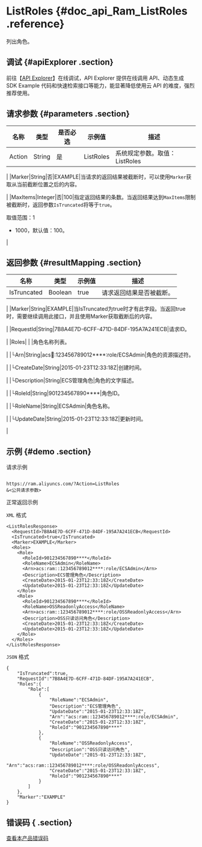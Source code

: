 # ListRoles {#doc_api_Ram_ListRoles .reference}

列出角色。

## 调试 {#apiExplorer .section}

前往【[API Explorer](https://api.aliyun.com/#product=Ram&api=ListRoles)】在线调试，API Explorer 提供在线调用 API、动态生成 SDK Example 代码和快速检索接口等能力，能显著降低使用云 API 的难度，强烈推荐使用。

## 请求参数 {#parameters .section}

|名称|类型|是否必选|示例值|描述|
|--|--|----|---|--|
|Action|String|是|ListRoles|系统规定参数。取值：ListRoles

 |
|Marker|String|否|EXAMPLE|当请求的返回结果被截断时，可以使用`Marker`获取从当前截断位置之后的内容。

 |
|MaxItems|Integer|否|100|指定返回结果的条数。当返回结果达到`MaxItems`限制被截断时，返回参数`IsTruncated`将等于`true`。

 取值范围：1

 -   1000，默认值：100。

 |

## 返回参数 {#resultMapping .section}

|名称|类型|示例值|描述|
|--|--|---|--|
|IsTruncated|Boolean|true|请求返回结果是否被截断。

 |
|Marker|String|EXAMPLE|当IsTruncated为true时才有此字段。当返回true时，需要继续调用此接口，并且使用Marker获取截断后的内容。

 |
|RequestId|String|7B8A4E7D-6CFF-471D-84DF-195A7A241ECB|请求ID。

 |
|Roles| | |角色名称列表。

 |
|└Arn|String|acs:ram::123456789012\*\*\*\*:role/ECSAdmin|角色的资源描述符。

 |
|└CreateDate|String|2015-01-23T12:33:18Z|创建时间。

 |
|└Description|String|ECS管理角色|角色的文字描述。

 |
|└RoleId|String|901234567890\*\*\*\*|角色ID。

 |
|└RoleName|String|ECSAdmin|角色名称。

 |
|└UpdateDate|String|2015-01-23T12:33:18Z|更新时间。

 |

## 示例 {#demo .section}

请求示例

``` {#request_demo}

https://ram.aliyuncs.com/?Action=ListRoles
&<公共请求参数>

```

正常返回示例

`XML` 格式

``` {#xml_return_success_demo}
<ListRolesResponse>
  <RequestId>7B8A4E7D-6CFF-471D-84DF-195A7A241ECB</RequestId>
  <IsTruncated>true</IsTruncated>
  <Marker>EXAMPLE</Marker>
  <Roles>
    <Role>
      <RoleId>901234567890****</RoleId>
      <RoleName>ECSAdmin</RoleName>
      <Arn>acs:ram::123456789012****:role/ECSAdmin</Arn>
      <Description>ECS管理角色</Description>
      <CreateDate>2015-01-23T12:33:18Z</CreateDate>
      <UpdateDate>2015-01-23T12:33:18Z</UpdateDate>
    </Role>
    <Role>
      <RoleId>901234567890****</RoleId>
      <RoleName>OSSReadonlyAccess</RoleName>
      <Arn>acs:ram::123456789012****:role/OSSReadonlyAccess</Arn>
      <Description>OSS只读访问角色</Description>
      <CreateDate>2015-01-23T12:33:18Z</CreateDate>
      <UpdateDate>2015-01-23T12:33:18Z</UpdateDate>
    </Role>
  </Roles>
</ListRolesResponse>

```

`JSON` 格式

``` {#json_return_success_demo}
{
	"IsTruncated":true,
	"RequestId":"7B8A4E7D-6CFF-471D-84DF-195A7A241ECB",
	"Roles":{
		"Role":[
			{
				"RoleName":"ECSAdmin",
				"Description":"ECS管理角色",
				"UpdateDate":"2015-01-23T12:33:18Z",
				"Arn":"acs:ram::123456789012****:role/ECSAdmin",
				"CreateDate":"2015-01-23T12:33:18Z",
				"RoleId":"901234567890****"
			},
			{
				"RoleName":"OSSReadonlyAccess",
				"Description":"OSS只读访问角色",
				"UpdateDate":"2015-01-23T12:33:18Z",
				"Arn":"acs:ram::123456789012****:role/OSSReadonlyAccess",
				"CreateDate":"2015-01-23T12:33:18Z",
				"RoleId":"901234567890****"
			}
		]
	},
	"Marker":"EXAMPLE"
}
```

## 错误码 { .section}

[查看本产品错误码](https://error-center.aliyun.com/status/product/Ram)


